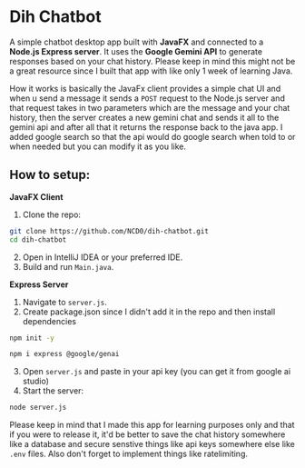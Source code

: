 # Dih Chatbot

A simple chatbot desktop app built with **JavaFX** and connected to a **Node.js Express server**. It uses the **Google Gemini API** to generate responses based on your chat history.
Please keep in mind this might not be a great resource since I built that app with like only 1 week of learning Java.

How it works is basically the JavaFx client provides a simple chat UI and when u send a message it sends a `POST` request to the Node.js server and that request takes in two parameters which are the message and your chat history, then the server creates a new gemini chat and sends it all to the gemini api and after all that it returns the response back to the java app.
I added google search so that the api would do google search when told to or when needed but you can modify it as you like.

## How to setup:
**JavaFX Client**
1. Clone the repo:
```bash
git clone https://github.com/NCD0/dih-chatbot.git
cd dih-chatbot
```
2. Open in IntelliJ IDEA or your preferred IDE.
3. Build and run `Main.java`.

**Express Server**
1. Navigate to `server.js`.
2. Create package.json since I didn't add it in the repo and then install dependencies
```bash
npm init -y
```
```bash
npm i express @google/genai
```
3. Open `server.js` and paste in your api key (you can get it from google ai studio)
4. Start the server:
```bash
node server.js
```

Please keep in mind that I made this app for learning purposes only and that if you were to release it, it'd be better to save the chat history somewhere like a database and secure senstive things like api keys somewhere else like `.env` files. Also don't forget to implement things like ratelimiting.
